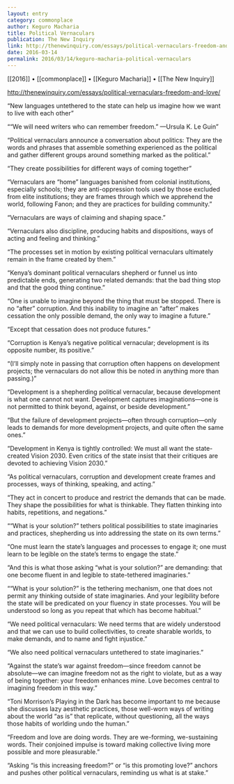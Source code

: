```yaml
---
layout: entry
category: commonplace
author: Keguro Macharia
title: Political Vernaculars
publication: The New Inquiry
link: http://thenewinquiry.com/essays/political-vernaculars-freedom-and-love/
date: 2016-03-14
permalink: 2016/03/14/keguro-macharia-political-vernaculars
---
```


[[2016]] • [[commonplace]] • [[Keguro Macharia]] • [[The New Inquiry]]

http://thenewinquiry.com/essays/political-vernaculars-freedom-and-love/

“New languages untethered to the state can help us imagine how we want to live with each other”

““We will need writers who can remember freedom.” —Ursula K. Le Guin”

“Political vernaculars announce a conversation about politics: They are the words and phrases that assemble something experienced as the political and gather different groups around something marked as the political.”

“They create possibilities for different ways of coming together”

“Vernaculars are “home” languages banished from colonial institutions, especially schools; they are anti-oppression tools used by those excluded from elite institutions; they are frames through which we apprehend the world, following Fanon; and they are ­practices for building community.”

“Vernaculars are ways of claiming and shaping space.”

“Vernaculars also discipline, producing habits and dispositions, ways of acting and feeling and thinking.”

“The processes set in motion by existing political vernaculars ultimately remain in the frame created by them.”

“Kenya’s dominant political vernaculars shepherd or funnel us into predictable ends, generating two related demands: that the bad thing stop and that the good thing continue.”

“One is unable to imagine beyond the thing that must be stopped. There is no “after” corruption. And this inability to imagine an “after” makes cessation the only possible demand, the only way to imagine a future.”

“Except that cessation does not produce futures.”

“Corruption is Kenya’s negative political vernacular; development is its opposite number, its positive.”

“(I’ll simply note in passing that corruption often happens on development projects; the vernaculars do not allow this be noted in anything more than passing.)”

“Development is a shepherding political vernacular, because development is what one cannot not want. Development captures ­imaginations—one is not permitted to think beyond, against, or beside development.”

“But the failure of development projects—often through corruption—only leads to demands for more development projects, and quite often the same ones.”

“Development in Kenya is tightly controlled: We must all want the state-created Vision 2030. Even critics of the state insist that their critiques are devoted to achieving Vision 2030.”

“As political vernaculars, corruption and development create frames and processes, ways of thinking, speaking, and acting.”

“They act in concert to produce and restrict the demands that can be made. They shape the possibilities for what is thinkable. They flatten thinking into habits, repetitions, and negations.”

““What is your solution?” tethers political possibilities to state imaginaries and practices, shepherding us into addressing the state on its own terms.”

“One must learn the state’s languages and processes to engage it; one must learn to be legible on the state’s terms to engage the state.”

“And this is what those asking “what is your solution?” are demanding: that one become fluent in and legible to state-tethered imaginaries.”

““What is your solution?” is the tethering mechanism, one that does not permit any thinking outside of state imaginaries. And your legibility before the state will be predicated on your fluency in state ­processes. You will be understood so long as you repeat that which has become habitual.”

“We need political vernaculars: We need terms that are widely understood and that we can use to build collectivities, to create sharable worlds, to make demands, and to name and fight injustice.”

“We also need political vernaculars untethered to state imaginaries.”

“Against the state’s war against freedom—since freedom cannot be absolute—we can imagine freedom not as the right to violate, but as a way of being together: your freedom enhances mine. Love becomes central to imagining freedom in this way.”

“Toni Morrison’s Playing in the Dark has become important to me because she discusses lazy aesthetic practices, those well-worn ways of writing about the world “as is” that replicate, without questioning, all the ways those habits of worlding undo the human.”

“Freedom and love are doing words. They are we-forming, we-sustaining words. Their conjoined impulse is toward making collective living more possible and more pleasurable.”

“Asking “is this increasing freedom?” or “is this promoting love?” anchors and pushes other political vernaculars, reminding us what is at stake.”
